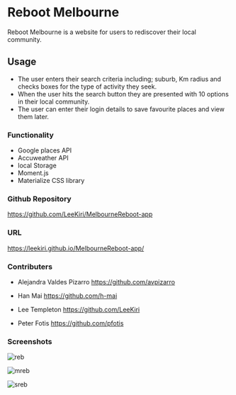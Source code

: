 # Reboot Melbourne 

Reboot Melbourne is a website for users to rediscover their local community.

## Usage
* The user enters their search criteria including; suburb, Km radius and checks boxes for the type of activity they seek. 
* When the user hits the search button they are presented with 10 options in their local community. 
* The user can enter their login details to save favourite places and view them later. 

### Functionality
* Google places API 
* Accuweather API
* local Storage
* Moment.js
* Materialize CSS library

### Github Repository
https://github.com/LeeKiri/MelbourneReboot-app

### URL
https://leekiri.github.io/MelbourneReboot-app/

### Contributers
* Alejandra Valdes Pizarro https://github.com/avpizarro

* Han Mai 
<https://github.com/h-mai>


* Lee Templeton <https://github.com/LeeKiri>

* Peter Fotis 
https://github.com/pfotis
### Screenshots
![reb](https://user-images.githubusercontent.com/73642462/104113243-a91f8580-534b-11eb-879e-194e5309c005.PNG)

![mreb](https://user-images.githubusercontent.com/73642462/104113242-a6bd2b80-534b-11eb-90a5-9b151135a8e3.PNG)

![sreb](https://user-images.githubusercontent.com/73642462/104113239-a45ad180-534b-11eb-8db0-35b428e1e914.PNG)


